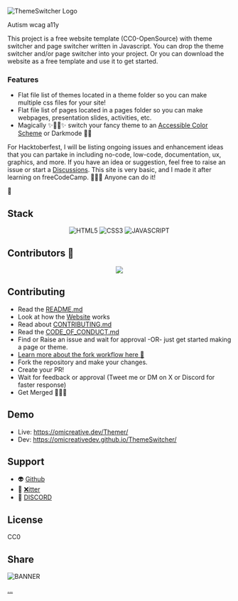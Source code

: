 ![ThemeSwitcher Logo](https://github.com/omicreativedev/ThemeSwitcher/raw/main/logo.png)

Autism wcag a11y

This project is a free website template (CC0-OpenSource) with theme switcher and page switcher written in Javascript. You can drop the theme switcher and/or page switcher into your project. Or you can download the website as a free template and use it to get started.

### Features
- Flat file list of themes located in a theme folder so you can make multiple css files for your site!
- Flat file list of pages located in a pages folder so you can make webpages, presentation slides, activities, etc.
- Magically ✨🧙‍♂️✨ switch your fancy theme to an <a href="https://venngage.com/blog/accessible-colors/">Accessible Color Scheme</a> or Darkmode 🐱‍👤

For Hacktoberfest, I will be listing ongoing issues and enhancement ideas that you can partake in including no-code, low-code, documentation, ux, graphics, and more. If you have an idea or suggestion, feel free to raise an issue or start a  [Discussions](https://github.com/omicreativedev/hacktoberfest2023/discussions). This site is very basic, and I made it after learning on freeCodeCamp. 💖💖💖 Anyone can do it!

🤩

## Stack
<div align="center">
<img src="https://img.shields.io/badge/html5-%23E34F26.svg?style=for-the-badge&logo=html5&logoColor=white" alt="HTML5">
<img src="https://img.shields.io/badge/css3-%231572B6.svg?style=for-the-badge&logo=css3&logoColor=white" alt="CSS3">
<img src="https://img.shields.io/badge/javascript-%23323330.svg?style=for-the-badge&logo=javascript&logoColor=%23F7DF1E" alt="JAVASCRIPT">
</div>

## Contributors  🎉
<div align="center">
<a href="https://github.com/omicreativedev/ThemeSwitcher/graphs/contributors">
<!-- <img src="https://contrib.rocks/image?repo=omicreativedev/ThemeSwitcher"> -->
 <img src="https://readme-contributors.now.sh/omicreativedev/ThemeSwitcher?width=400&spacing=1">
</a>
</div>

## Contributing

* Read the [README.md](https://github.com/omicreativedev/ThemeSwitcher/blob/main/README.md)
* Look at how the [Website](https://omicreativedev.github.io/ThemeSwitcher/) works
* Read about [CONTRIBUTING.md](https://github.com/omicreativedev/ThemeSwitcher/blob/main/CONTRIBUTING.md)
* Read the [CODE_OF_CONDUCT.md](https://github.com/omicreativedev/ThemeSwitcher/blob/main/CODE_OF_CONDUCT.md)
* Find or Raise an issue and wait for approval -OR- just get started making a page or theme.
* [Learn more about the fork workflow here 🏹](https://reflectoring.io/github-fork-and-pull/)
* Fork the repository and make your changes.
* Create your PR!
* Wait for feedback or approval (Tweet me or DM on X or Discord for faster response)
* Get Merged 🎉🎈🥳

## Demo
- Live: https://omicreative.dev/Themer/
- Dev: https://omicreativedev.github.io/ThemeSwitcher/

## Support
* 👽 [Github](https://github.com/omicreativedev)
* 🐤 [❌itter](https://twitter.com/omicreativedev)
* 👾 [DISCORD](https://discord.gg/DWFRBv3JEy)

## License
CC0

## Share
![BANNER](https://repository-images.githubusercontent.com/701103132/df77a062-b115-4b01-8c8e-a5d7d9ebd6c7)

[...](https://twitter.com/intent/tweet?text=https%3A%2F%2Fomicreativedev.github.io%2Fhacktoberfest2023%2Fpages%2Fthankyou.html%0A%F0%9F%8E%88%F0%9F%A5%B3%20I%20just%20merged%20an%20%23opensource%20PR%20for%20%23Hacktoberfest%20)
